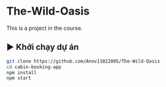 # The-Wild-Oasis

This is a project in the course.

## ▶️ Khởi chạy dự án

```bash
git clone https://github.com/Annv11022005/The-Wild-Oasis
cd cabin-booking-app
npm install
npm start
```
